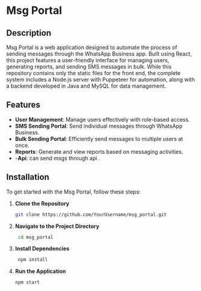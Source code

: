 # Msg Portal

## Description
Msg Portal is a web application designed to automate the process of sending messages through the WhatsApp Business app. Built using React, this project features a user-friendly interface for managing users, generating reports, and sending SMS messages in bulk. While this repository contains only the static files for the front end, the complete system includes a Node.js server with Puppeteer for automation, along with a backend developed in Java and MySQL for data management.

## Features
- **User Management**: Manage users effectively with role-based access.
- **SMS Sending Portal**: Send individual messages through WhatsApp Business.
- **Bulk Sending Portal**: Efficiently send messages to multiple users at once.
- **Reports**: Generate and view reports based on messaging activities.
- -**Api**: can send msgs through api .

## Installation
To get started with the Msg Portal, follow these steps:

1. **Clone the Repository**
   ```bash
   git clone https://github.com/YourUsername/msg_portal.git
2. **Navigate to the Project Directory**
   ```bash
    cd msg_portal
3. **Install Dependencies**
     ```bash
      npm install
4. **Run the Application**
     ```bash
     npm start
